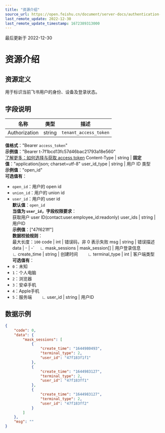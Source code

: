 ```yaml
---
title: "资源介绍"
source_url: https://open.feishu.cn/document/server-docs/authentication-management/login-state-management/usum
last_remote_update: 2022-12-30
last_remote_update_timestamp: 1672389313000
---
```

最后更新于 2022-12-30

#  资源介绍
##  资源定义
用于标识当前飞书用户的身份、设备及登录状态。

##  字段说明

名称 | 类型 | 描述
--- | --- | ---
Authorization | string | `tenant_access_token`  
**值格式**："Bearer `access_token`"  
**示例值**："Bearer t-7f1bcd13fc57d46bac21793a18e560"  
[了解更多：如何选择与获取 access token](https://open.feishu.cn/document/uAjLw4CM/ugTN1YjL4UTN24CO1UjN/trouble-shooting/how-to-choose-which-type-of-token-to-use)
Content-Type | string | **固定值**："application/json; charset=utf-8"
user_id_type | string | 用户 ID 类型  
**示例值**："open_id"  
**可选值有**：  
- `open_id`：用户的 open id  
- `union_id`：用户的 union id  
- `user_id`：用户的 user id  
**默认值**：`open_id`  
**当值为 `user_id`，字段权限要求**：  
获取用户 user ID(contact:user.employee_id:readonly)
user_ids | string | 用户ID​  
​**示例值**：["47f621ff"]  
**数据校验规则**：  
最大长度：`100`
code | int | 错误码，非 0 表示失败​
msg | string | 错误描述​
data | \- | \-`
&emsp;∟&nbsp;mask_sessions | mask_session\[\] | 用户登录信息​
&emsp;&emsp;∟&nbsp;create_time | string | 创建时间​
&emsp;&emsp;∟&nbsp;terminal_type | int | 客户端类型  
**可选值有**：  
- `0`：未知  
- `1`：个人电脑  
- `2`：浏览器  
- `3`：安卓手机  
- `4`：Apple手机  
- `5`：服务端
&emsp;&emsp;∟&nbsp;user_id | string | 用户ID​
##  数据示例​  
```json  
{​  
    "code": 0,​  
    "data": {​  
        "mask_sessions": [​  
            {​  
                "create_time": "1644980493",​  
                "terminal_type": 2,​  
                "user_id": "47f183f1f1"​  
            },​  
            {​  
                "create_time": "1644983127",​  
                "terminal_type": 2,​  
                "user_id": "47f183ff1"​  
            },​  
            {​  
                "create_time": "1644983127",​  
                "terminal_type": 2,​  
                "user_id": "47f183ff2"​  
            }​  
        ]​  
    },​  
    "msg": ""​  
}  
```
